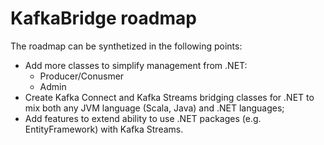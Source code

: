 # KafkaBridge roadmap

The roadmap can be synthetized in the following points:

* Add more classes to simplify management from .NET:
  * Producer/Conusmer
  * Admin
* Create Kafka Connect and Kafka Streams bridging classes for .NET to mix both any JVM language (Scala, Java) and .NET languages;
* Add features to extend ability to use .NET packages (e.g. EntityFramework) with Kafka Streams.
